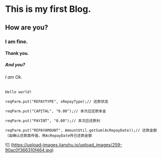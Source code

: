 # This is my first Blog.

## How are you?

### I am fine.

#### Thank you.

##### And you?

###### I am Ok.


`Hello world!`


```
reqParm.put("REPAYTYPE", sRepayType);// 还款状态

reqParm.put("CAPITAL", "0.00");// 本次应还款本金

reqParm.put("PAYINT", "0.00");// 本次应还款利

reqParm.put("REPAYAMOUNT", AmountUtil.getSum(AcRepayDate));// 还款金额（由确认还款类传值，用AcRepayDate传已还款金额

```

![] (https://upload-images.jianshu.io/upload_images/259-90ac0f366310f464.jpg)
